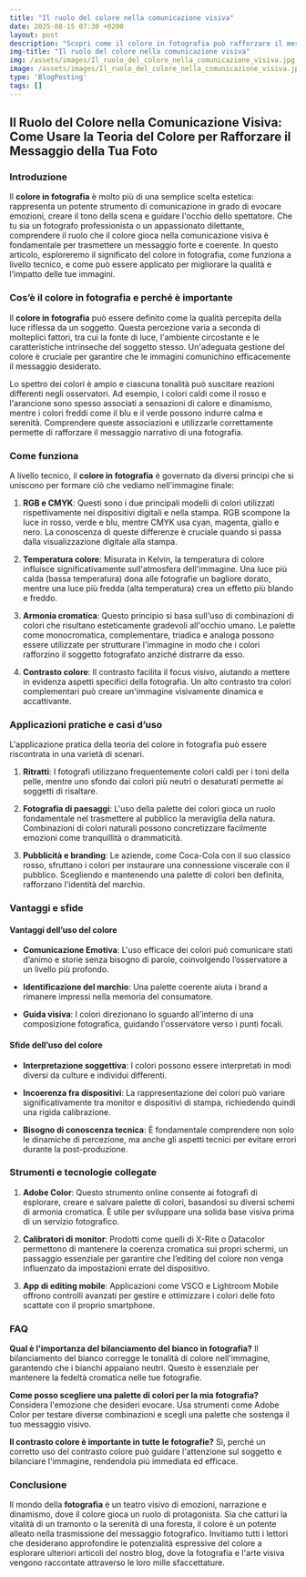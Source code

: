 ```yaml
---
title: "Il ruolo del colore nella comunicazione visiva"
date: 2025-08-15 07:30 +0200
layout: post
description: "Scopri come il colore in fotografia può rafforzare il messaggio visivo, creare armonia cromatica e suscitare emozioni attraverso una palette studiata."
img-title: "Il ruolo del colore nella comunicazione visiva"
img: /assets/images/Il_ruolo_del_colore_nella_comunicazione_visiva.jpg
image: /assets/images/Il_ruolo_del_colore_nella_comunicazione_visiva.jpg
type: 'BlogPosting'
tags: []
---
```


## Il Ruolo del Colore nella Comunicazione Visiva: Come Usare la Teoria del Colore per Rafforzare il Messaggio della Tua Foto

### Introduzione

Il **colore in fotografia** è molto più di una semplice scelta estetica: rappresenta un potente strumento di comunicazione in grado di evocare emozioni, creare il tono della scena e guidare l'occhio dello spettatore. Che tu sia un fotografo professionista o un appassionato dilettante, comprendere il ruolo che il colore gioca nella comunicazione visiva è fondamentale per trasmettere un messaggio forte e coerente. In questo articolo, esploreremo il significato del colore in fotografia, come funziona a livello tecnico, e come può essere applicato per migliorare la qualità e l'impatto delle tue immagini.

### Cos’è il colore in fotografia e perché è importante

Il **colore in fotografia** può essere definito come la qualità percepita della luce riflessa da un soggetto. Questa percezione varia a seconda di molteplici fattori, tra cui la fonte di luce, l'ambiente circostante e le caratteristiche intrinseche del soggetto stesso. Un'adeguata gestione del colore è cruciale per garantire che le immagini comunichino efficacemente il messaggio desiderato.

Lo spettro dei colori è ampio e ciascuna tonalità può suscitare reazioni differenti negli osservatori. Ad esempio, i colori caldi come il rosso e l'arancione sono spesso associati a sensazioni di calore e dinamismo, mentre i colori freddi come il blu e il verde possono indurre calma e serenità. Comprendere queste associazioni e utilizzarle correttamente permette di rafforzare il messaggio narrativo di una fotografia.

### Come funziona

A livello tecnico, il **colore in fotografia** è governato da diversi principi che si uniscono per formare ciò che vediamo nell'immagine finale:

1. **RGB e CMYK**: Questi sono i due principali modelli di colori utilizzati rispettivamente nei dispositivi digitali e nella stampa. RGB scompone la luce in rosso, verde e blu, mentre CMYK usa cyan, magenta, giallo e nero. La conoscenza di queste differenze è cruciale quando si passa dalla visualizzazione digitale alla stampa.

2. **Temperatura colore**: Misurata in Kelvin, la temperatura di colore influisce significativamente sull'atmosfera dell'immagine. Una luce più calda (bassa temperatura) dona alle fotografie un bagliore dorato, mentre una luce più fredda (alta temperatura) crea un effetto più blando e freddo.

3. **Armonia cromatica**: Questo principio si basa sull'uso di combinazioni di colori che risultano esteticamente gradevoli all'occhio umano. Le palette come monocromatica, complementare, triadica e analoga possono essere utilizzate per strutturare l'immagine in modo che i colori rafforzino il soggetto fotografato anziché distrarre da esso.

4. **Contrasto colore**: Il contrasto facilita il focus visivo, aiutando a mettere in evidenza aspetti specifici della fotografia. Un alto contrasto tra colori complementari può creare un'immagine visivamente dinamica e accattivante.

### Applicazioni pratiche e casi d’uso

L'applicazione pratica della teoria del colore in fotografia può essere riscontrata in una varietà di scenari. 

1. **Ritratti**: I fotografi utilizzano frequentemente colori caldi per i toni della pelle, mentre uno sfondo dai colori più neutri o desaturati permette ai soggetti di risaltare.

2. **Fotografia di paesaggi**: L'uso della palette dei colori gioca un ruolo fondamentale nel trasmettere al pubblico la meraviglia della natura. Combinazioni di colori naturali possono concretizzare facilmente emozioni come tranquillità o drammaticità.

3. **Pubblicità e branding**: Le aziende, come Coca-Cola con il suo classico rosso, sfruttano i colori per instaurare una connessione viscerale con il pubblico. Scegliendo e mantenendo una palette di colori ben definita, rafforzano l'identità del marchio.

### Vantaggi e sfide

#### Vantaggi dell’uso del colore

- **Comunicazione Emotiva**: L'uso efficace dei colori può comunicare stati d’animo e storie senza bisogno di parole, coinvolgendo l’osservatore a un livello più profondo.
  
- **Identificazione del marchio**: Una palette coerente aiuta i brand a rimanere impressi nella memoria del consumatore.

- **Guida visiva**: I colori direzionano lo sguardo all'interno di una composizione fotografica, guidando l'osservatore verso i punti focali.

#### Sfide dell’uso del colore

- **Interpretazione soggettiva**: I colori possono essere interpretati in modi diversi da culture e individui differenti.
  
- **Incoerenza fra dispositivi**: La rappresentazione dei colori può variare significativamente tra monitor e dispositivi di stampa, richiedendo quindi una rigida calibrazione.

- **Bisogno di conoscenza tecnica**: È fondamentale comprendere non solo le dinamiche di percezione, ma anche gli aspetti tecnici per evitare errori durante la post-produzione.

### Strumenti e tecnologie collegate

1. **Adobe Color**: Questo strumento online consente ai fotografi di esplorare, creare e salvare palette di colori, basandosi su diversi schemi di armonia cromatica. È utile per sviluppare una solida base visiva prima di un servizio fotografico.

2. **Calibratori di monitor**: Prodotti come quelli di X-Rite o Datacolor permettono di mantenere la coerenza cromatica sui propri schermi, un passaggio essenziale per garantire che l’editing del colore non venga influenzato da impostazioni errate del dispositivo.

3. **App di editing mobile**: Applicazioni come VSCO e Lightroom Mobile offrono controlli avanzati per gestire e ottimizzare i colori delle foto scattate con il proprio smartphone.

### FAQ

**Qual è l'importanza del bilanciamento del bianco in fotografia?**
Il bilanciamento del bianco corregge le tonalità di colore nell'immagine, garantendo che i bianchi appaiano neutri. Questo è essenziale per mantenere la fedeltà cromatica nelle tue fotografie.

**Come posso scegliere una palette di colori per la mia fotografia?**
Considera l'emozione che desideri evocare. Usa strumenti come Adobe Color per testare diverse combinazioni e scegli una palette che sostenga il tuo messaggio visivo.

**Il contrasto colore è importante in tutte le fotografie?**
Sì, perché un corretto uso del contrasto colore può guidare l'attenzione sul soggetto e bilanciare l'immagine, rendendola più immediata ed efficace.

### Conclusione

Il mondo della **fotografia** è un teatro visivo di emozioni, narrazione e dinamismo, dove il colore gioca un ruolo di protagonista. Sia che catturi la vitalità di un tramonto o la serenità di una foresta, il colore è un potente alleato nella trasmissione del messaggio fotografico. Invitiamo tutti i lettori che desiderano approfondire le potenzialità espressive del colore a esplorare ulteriori articoli del nostro blog, dove la fotografia e l'arte visiva vengono raccontate attraverso le loro mille sfaccettature.